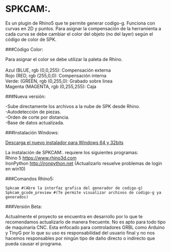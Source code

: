 # SPKCAM:.
<p>Es un plugin de Rhino5 que te permite generar codigo-g. Funciona con curvas en 2D y puntos. Para asignar la compensación de la herramienta a cada curva se debe cambiar el color del objeto (no del layer) según el código de color de SPK.</p>

###Código Color:

 Para asignar el color se debe utilizar la paleta de Rhino.<br><br>
 Azul (BLUE, rgb (0,0,255): Compensación externa<br>
 Rojo (RED, rgb (255,0,0): Compensación interna<br>
 Verde: (GREEN, rgb (0,255,0): Grabado sobre linea<br>
 Magenta (MAGENTA, rgb (0,255,255): Caja <br>

###Nueva versión:
<p>-Sube directamente los archivos a la nube de SPK desde Rhino.<br>
-Autodetección de piezas.<br>
-Orden de corte por distancia.<br>
-Base de datos actualizada.<br></p>

###Instalación Windows:

<a href="https://github.com/utitankaspk/SPKCAM/raw/master/Spkcam_v1.6.29.08.2016_for_Rhino5.0_Win64-32_Installer.rhi">Descarga el nuevo instalador para Windows 64 y 32bits </a><br>

La instalación de SPKCAM:. requiere los siguientes programas:<br>
Rhino 5 https://www.rhino3d.com<br>
IronPython http://ironpython.net (Actualizarlo resuelve problemas de login en win10) <br>

###Comandos Rhino5:

	Spkcam #(Abre la interfaz grafica del generador de codigo-g)
	Spkcam_gcode_preview #(Te permite visualizar archivos de codigo-g ya generados)
	
###Versión Beta:

Actualmente el proyecto se encuentra en desarrollo por lo que te recomendamos actualizarlo de manera frecuente. No es apto para todo tipo de maquinaria CNC. Esta enfocado para controladores GRBL como Arduino y TinyG por lo que su uso es responsabilidad del usuario final y no nos hacemos responsables por ningún tipo de daño directo o indirecto que pueda causar el programa.

